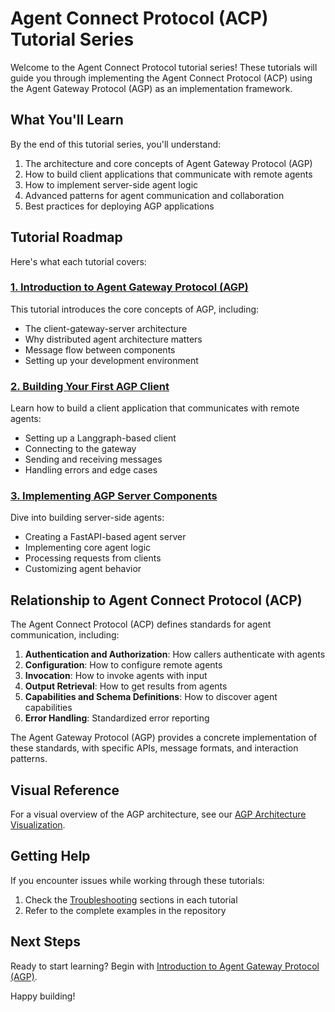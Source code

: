 # Agent Connect Protocol (ACP) Tutorial Series

Welcome to the Agent Connect Protocol tutorial series! These tutorials will guide you through implementing the Agent Connect Protocol (ACP) using the Agent Gateway Protocol (AGP) as an implementation framework.

## What You'll Learn

By the end of this tutorial series, you'll understand:

1. The architecture and core concepts of Agent Gateway Protocol (AGP)
2. How to build client applications that communicate with remote agents
3. How to implement server-side agent logic
4. Advanced patterns for agent communication and collaboration
5. Best practices for deploying AGP applications

## Tutorial Roadmap

Here's what each tutorial covers:

### [1. Introduction to Agent Gateway Protocol (AGP)](01-intro-to-agp.md)

This tutorial introduces the core concepts of AGP, including:
- The client-gateway-server architecture
- Why distributed agent architecture matters
- Message flow between components
- Setting up your development environment

### [2. Building Your First AGP Client](02-first-agp-client.md)

Learn how to build a client application that communicates with remote agents:
- Setting up a Langgraph-based client
- Connecting to the gateway
- Sending and receiving messages
- Handling errors and edge cases

### [3. Implementing AGP Server Components](03-agp-server.md)

Dive into building server-side agents:
- Creating a FastAPI-based agent server
- Implementing core agent logic
- Processing requests from clients
- Customizing agent behavior



## Relationship to Agent Connect Protocol (ACP)

The Agent Connect Protocol (ACP) defines standards for agent communication, including:

1. **Authentication and Authorization**: How callers authenticate with agents
2. **Configuration**: How to configure remote agents
3. **Invocation**: How to invoke agents with input
4. **Output Retrieval**: How to get results from agents
5. **Capabilities and Schema Definitions**: How to discover agent capabilities
6. **Error Handling**: Standardized error reporting

The Agent Gateway Protocol (AGP) provides a concrete implementation of these standards, with specific APIs, message formats, and interaction patterns.

## Visual Reference

For a visual overview of the AGP architecture, see our [AGP Architecture Visualization](agp-architecture.md).

## Getting Help

If you encounter issues while working through these tutorials:

1. Check the [Troubleshooting](#troubleshooting) sections in each tutorial
2. Refer to the complete examples in the repository

## Next Steps

Ready to start learning? Begin with [Introduction to Agent Gateway Protocol (AGP)](01-intro-to-agp.md).

Happy building! 